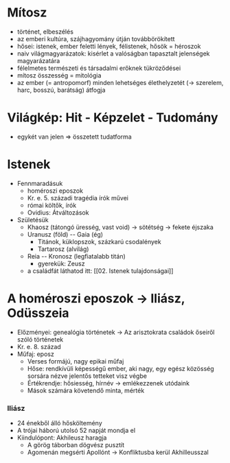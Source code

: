 # Mítosz

- történet, elbeszélés
- az emberi kultúra, szájhagyomány útján továbbörökített
- hősei: istenek, ember feletti lények, félistenek, hősök = héroszok
- naiv világmagyarázatok: kisérlet a valóságban tapasztalt jelenségek magyarázatára
- félelmetes természeti és társadalmi erőknek tükröződései
- mítosz összesség = mitológia
- az ember (= antropomorf) minden lehetséges élethelyzetét (→ szerelem, harc, bosszú, barátság) átfogja

# Világkép: Hit - Képzelet - Tudomány

- egykét van jelen ⇒ összetett tudatforma

# Istenek

- Fennmaradásuk
	- homéroszi eposzok
	- Kr. e. 5. századi tragédia írók művei
	- római költők, írók
	- Ovidius: Átváltozások
- Születésük
	- Khaosz (tátongó üresség, vast void)
		→ sötétség
		→ fekete éjszaka
	- Uranusz (föld) -- Gaia (ég)
		- Titánok, küklopszok, százkarú csodalények
		- Tartarosz (alvilág)
	- Reia  --  Kronosz (legfiatalabb titán)
		- gyerekük: Zeusz
	- a családfát láthatod itt: [[02. Istenek tulajdonságai]]

# A homéroszi eposzok -> Iliász, Odüsszeia

- Előzményei: genealógia történetek -> Az arisztokrata családok őseiről szóló történetek
- Kr. e. 8. század
- Műfaj: eposz
	- Verses formájú, nagy epikai műfaj
	- Hőse: rendkívüli képességű ember, aki nagy, egy egész közösség sorsára nézve jelentős tetteket visz végbe
	- Értékrendje: hősiesség, hírnév -> emlékezzenek utódaink
	- Mások számára követendő minta, mérték

### Iliász

- 24 énekből álló hősköltemény
- A trójai háború utolsó 52 napját mondja el
- Kiindulópont: Akhileusz haragja
	- A görög táborban dögvész pusztít
	- Agomenán megsérti Apollónt -> Konfliktusba kerül Akhilleusszal
